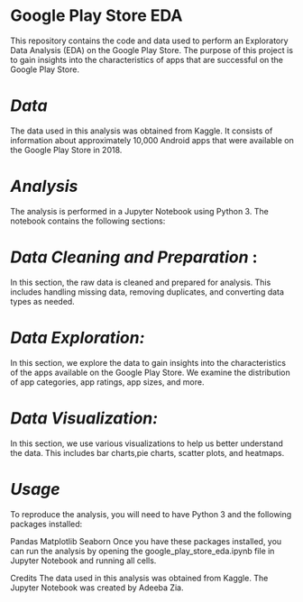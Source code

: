 # **Google Play Store EDA**

This repository contains the code and data used to perform an Exploratory Data Analysis (EDA) on the Google Play Store. The purpose of this project is to gain insights into the characteristics of apps that are successful on the Google Play Store.

# ***Data***
The data used in this analysis was obtained from Kaggle. It consists of information about approximately 10,000 Android apps that were available on the Google Play Store in 2018.

# ***Analysis***
The analysis is performed in a Jupyter Notebook using Python 3. The notebook contains the following sections:

# ***Data Cleaning and Preparation*** :
In this section, the raw data is cleaned and prepared for analysis. This includes handling missing data, removing duplicates, and converting data types as needed.

# ***Data Exploration:*** 
In this section, we explore the data to gain insights into the characteristics of the apps available on the Google Play Store. We examine the distribution of app categories, app ratings, app sizes, and more.

# ***Data Visualization:***
In this section, we use various visualizations to help us better understand the data. This includes bar charts,pie charts, scatter plots, and heatmaps.

# ***Usage***
To reproduce the analysis, you will need to have Python 3 and the following packages installed:

Pandas
Matplotlib
Seaborn
Once you have these packages installed, you can run the analysis by opening the google_play_store_eda.ipynb file in Jupyter Notebook and running all cells.

Credits
The data used in this analysis was obtained from Kaggle. The Jupyter Notebook was created by Adeeba Zia.

